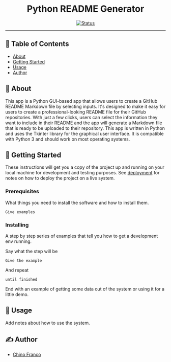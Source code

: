 <h1 align="center">Python README Generator</h1>

<div align="center">

[![Status](https://img.shields.io/badge/status-ACTIVE-brightgreen?style=for-the-badge&logo=github)]()

</div>

---

## 📝 Table of Contents

- [About](#about)
- [Getting Started](#getting_started)
- [Usage](#usage)
- [Author](#authors)

## 🧐 About <a name = "about"></a>

This app is a Python GUI-based app that allows users to create a GitHub README Markdown file by selecting inputs. It's designed to make it easy for users to create a professional-looking README file for their GitHub repositories. With just a few clicks, users can select the information they want to include in their README and the app will generate a Markdown file that is ready to be uploaded to their repository. This app is written in Python and uses the Tkinter library for the graphical user interface. It is compatible with Python 3 and should work on most operating systems.

## 🏁 Getting Started <a name = "getting_started"></a>

These instructions will get you a copy of the project up and running on your local machine for development and testing purposes. See [deployment](#deployment) for notes on how to deploy the project on a live system.

### Prerequisites

What things you need to install the software and how to install them.

```
Give examples
```

### Installing

A step by step series of examples that tell you how to get a development env running.

Say what the step will be

```
Give the example
```

And repeat

```
until finished
```

End with an example of getting some data out of the system or using it for a little demo.

## 🚀 Usage <a name="usage"></a>

Add notes about how to use the system.

## ✍️ Author <a name = "authors"></a>

- [Chino Franco](https://github.com/jgfranco17)
